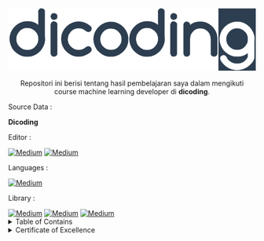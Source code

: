 <p align="center">
  <a href='www.dicoding.com'><img src="Readme2/logodicoding.png"></a>
</p> 

<p align="center">
  Repositori ini berisi tentang hasil pembelajaran saya dalam mengikuti course machine learning developer di <strong>dicoding</strong>.
</p>

<p align="justify">
  Source Data :
</p>
 <p align="justify">
  <strong>Dicoding</strong>
</p>



<p align="justify">
  Editor :
</p>
  <a href="https://jupyter.org/" target="_blank"><img alt="Medium" src="https://img.shields.io/badge/jupyter-%23FA0F00.svg?style=for-the-badge&logo=jupyter&logoColor=white" /></a>  <a href="https://code.visualstudio.com/" target="_blank"><img alt="Medium" src="https://img.shields.io/badge/Visual%20Studio%20Code-0078d7.svg?style=for-the-badge&logo=visual-studio-code&logoColor=white" /></a>
  
  
<p align="justify">
  Languages :
</p>
  <a href="https://www.python.org/" target="_blank"><img alt="Medium" src="https://img.shields.io/badge/python-3670A0?style=for-the-badge&logo=python&logoColor=ffdd54" /></a> 
  
 <p align="justify">
  Library :
</p>
  <a href="https://www.tensorflow.org" target="_blank"><img alt="Medium" src="https://img.shields.io/badge/TensorFlow-%23FF6F00.svg?style=for-the-badge&logo=TensorFlow&logoColor=white" /></a> <a href="https://www.tensorflow.org" target="_blank"><img alt="Medium" src="https://img.shields.io/badge/scikit--learn-%23F7931E.svg?style=for-the-badge&logo=scikit-learn&logoColor=white" /></a> <a href="https://www.tensorflow.org" target="_blank"><img alt="Medium" src="https://img.shields.io/badge/pandas-%23150458.svg?style=for-the-badge&logo=pandas&logoColor=white" /></a>

<details><summary>Table of Contains</summary>
 
  <a>[ Dicoding Machine Learning Developer ](https://github.com/farhanalaydroes/Machine-Learning-Developer-Dicoding/blob/main/Readme2/Dicoding_Machine_Learning_Developer.ipynb) </a> 

 </details>


 <details><summary>Certificate of Excellence</summary>


<a>[Link Sertifikat](https://www.dicoding.com/certificates/81P2GL608POY) </a>  
